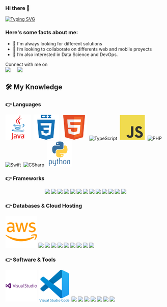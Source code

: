 ### Hi there 👋


[![Typing SVG](https://readme-typing-svg.herokuapp.com?font=Architects+Daughter&size=33&pause=1000&color=2C50F7&random=false&width=440&lines=Hacking+%C3%89tico+%7C+Ciberseguridad;I'm+Bryan+Cordova+%C3%91ahui;Software+%7C+Developer;C0de)](https://git.io/typing-svg)

<h3> Here's some facts about me: </h3>

- 🌱 I'm always looking for different solutions
- 👯 I’m looking to collaborate on differents web and mobile proyects
- 🤔 I’m also interested in Data Science and DevOps.

<p>Connect with me on
<br>	
<a target="_blank" href="***/"><img src="https://img.shields.io/badge/-LinkedIn-0077B5?style=for-the-badge&logo=Linkedin&logoColor=white"></img></a>
&emsp;
<a target="_blank" href="mailto:***"
><img src="https://img.shields.io/badge/-Gmail-D14836?style=for-the-badge&logo=Gmail&logoColor=white"></img></a>
&emsp;


<br>

## 🛠️ My Knowledge

### 👉 Languages

<div>
  <img src="https://github.com/devicons/devicon/blob/master/icons/java/java-original-wordmark.svg" title="Java" alt="Java" width="80" height="80"/>&nbsp;
  <img src="https://github.com/devicons/devicon/blob/master/icons/css3/css3-plain-wordmark.svg"  title="CSS3" alt="CSS" width="80" height="80"/>&nbsp;
  <img src="https://github.com/devicons/devicon/blob/master/icons/html5/html5-original.svg" title="HTML5" alt="HTML" width="80" height="80"/>&nbsp;
  <img src="https://cdn.jsdelivr.net/gh/devicons/devicon/icons/typescript/typescript-original.svg" title="TypeScript" alt="TypeScript" width="80" height="80"/>&nbsp;
  <img src="https://github.com/devicons/devicon/blob/master/icons/javascript/javascript-original.svg" title="JavaScript" alt="JavaScript" width="80" height="80"/>&nbsp;
  <img src="https://cdn.jsdelivr.net/gh/devicons/devicon/icons/php/php-original.svg" title="PHP" alt="PHP"  height="80" width="80"/>&nbsp;
  <img src="https://cdn.jsdelivr.net/gh/devicons/devicon/icons/swift/swift-original.svg" title="Swift" alt="Swift"  height="80" width="80"/>&nbsp;  
  <img src="https://cdn.jsdelivr.net/gh/devicons/devicon/icons/csharp/csharp-original.svg"  title="C#" alt="CSharp" width="80" height="80"/>&nbsp;
  <img src="https://raw.githubusercontent.com/devicons/devicon/1119b9f84c0290e0f0b38982099a2bd027a48bf1/icons/python/python-original-wordmark.svg" title="Python" alt="Python" width="80" height="80"/>&nbsp;
  

</div>


### 👉 Frameworks
<p align="center">
  <img src="https://cdn.jsdelivr.net/gh/devicons/devicon/icons/react/react-original.svg" width="80" />
  <img src="https://cdn.jsdelivr.net/gh/devicons/devicon/icons/angularjs/angularjs-original.svg" width="80" /> 
  <img src="https://cdn.jsdelivr.net/gh/devicons/devicon/icons/nodejs/nodejs-original-wordmark.svg" width="80" />
  <img src="https://upload.wikimedia.org/wikipedia/commons/thumb/e/ee/.NET_Core_Logo.svg/2048px-.NET_Core_Logo.svg.png" width="80" />
  <img src="https://cdn.jsdelivr.net/gh/devicons/devicon/icons/tailwindcss/tailwindcss-plain.svg" width="80" />
  <img src="https://cdn.jsdelivr.net/gh/devicons/devicon/icons/sass/sass-original.svg" width="80" />  
  <img src="https://cdn.jsdelivr.net/gh/devicons/devicon/icons/redux/redux-original.svg" width="80" />
  <img src="https://cdn.jsdelivr.net/gh/devicons/devicon/icons/jquery/jquery-plain-wordmark.svg" width="80" />
  <img src="https://cdn.jsdelivr.net/gh/devicons/devicon/icons/django/django-plain.svg" width="80" />
  <img src="https://cdn.jsdelivr.net/gh/devicons/devicon/icons/bootstrap/bootstrap-original.svg" width="80" />
  <img src="https://cdn.jsdelivr.net/gh/devicons/devicon/icons/laravel/laravel-plain-wordmark.svg" width="80" />     
  <img src="https://cdn.worldvectorlogo.com/logos/jwt-3.svg" width="80" />
  <img src="https://cdn.jsdelivr.net/gh/devicons/devicon/icons/xamarin/xamarin-original.svg" width="80" />
  
</p>

### 👉 Databases & Cloud Hosting
<p align="left">

  <img src="https://raw.githubusercontent.com/devicons/devicon/1119b9f84c0290e0f0b38982099a2bd027a48bf1/icons/amazonwebservices/amazonwebservices-plain-wordmark.svg" width="100" />
  <img src="https://cdn.jsdelivr.net/gh/devicons/devicon/icons/sqlite/sqlite-original.svg" width="100" />
  <img src="https://cdn.jsdelivr.net/gh/devicons/devicon/icons/firebase/firebase-plain-wordmark.svg" width="100" />
  <img src="https://www.svgrepo.com/show/373874/netlify.svg" width="100" />
  <img src="https://static.wikia.nocookie.net/logopedia/images/a/a7/Vercel_favicon.svg/revision/latest?cb=20221026155821" width="100" />    
  <img src="https://cdn.jsdelivr.net/gh/devicons/devicon/icons/mongodb/mongodb-original-wordmark.svg" width="100" />
  <img src="https://cdn.jsdelivr.net/gh/devicons/devicon/icons/postgresql/postgresql-original.svg" width="100" />
  <img src="https://static-00.iconduck.com/assets.00/aws-dynamodb-icon-454x512-53ebjxww.png" width="100" />
  <img src="https://cdn.jsdelivr.net/gh/devicons/devicon/icons/mysql/mysql-original-wordmark.svg" width="100" />   
  <img src="https://cdn.jsdelivr.net/gh/devicons/devicon/icons/oracle/oracle-original.svg" width="100" />


  
 
</p>

 ### 👉 Software & Tools
 <p align="left">
  <img src="https://raw.githubusercontent.com/devicons/devicon/1119b9f84c0290e0f0b38982099a2bd027a48bf1/icons/visualstudio/visualstudio-plain-wordmark.svg" width="100" />
  <img src="https://raw.githubusercontent.com/devicons/devicon/1119b9f84c0290e0f0b38982099a2bd027a48bf1/icons/vscode/vscode-original-wordmark.svg" width="100" />
  <img src="https://cdn.jsdelivr.net/gh/devicons/devicon/icons/figma/figma-original.svg" width="100" />
  <img src="https://cdn.jsdelivr.net/gh/devicons/devicon/icons/canva/canva-original.svg" width="100" />
  <img src="https://cdn.freebiesupply.com/logos/large/2x/dribbble-icon-1-logo-png-transparent.png" width="100" />
  <img src="https://cdn.jsdelivr.net/gh/devicons/devicon/icons/arduino/arduino-original-wordmark.svg" width="100" />
  <img src="https://cdn.jsdelivr.net/gh/devicons/devicon/icons/docker/docker-original.svg" width="100" />
  <img src="https://www.svgrepo.com/show/354202/postman-icon.svg" width="100" />
  <img src="https://cdn.jsdelivr.net/gh/devicons/devicon/icons/trello/trello-plain.svg" width="100" />
